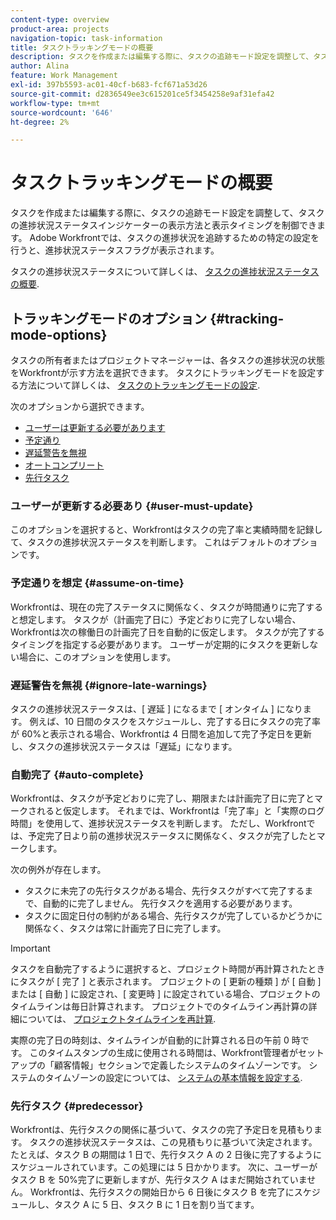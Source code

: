 ```yaml
---
content-type: overview
product-area: projects
navigation-topic: task-information
title: タスクトラッキングモードの概要
description: タスクを作成または編集する際に、タスクの追跡モード設定を調整して、タスクの進捗状況ステータスインジケーターの表示方法と表示タイミングを制御できます。 Adobe Workfrontでは、タスクの進捗状況を追跡するための特定の設定を行うと、進捗状況ステータスフラグが表示されます。
author: Alina
feature: Work Management
exl-id: 397b5593-ac01-40cf-b683-fcf671a53d26
source-git-commit: d2836549ee3c615201ce5f3454258e9af31efa42
workflow-type: tm+mt
source-wordcount: '646'
ht-degree: 2%

---
```


# タスクトラッキングモードの概要

<!-- Audited: 01/2024 -->

タスクを作成または編集する際に、タスクの追跡モード設定を調整して、タスクの進捗状況ステータスインジケーターの表示方法と表示タイミングを制御できます。 Adobe Workfrontでは、タスクの進捗状況を追跡するための特定の設定を行うと、進捗状況ステータスフラグが表示されます。

タスクの進捗状況ステータスについて詳しくは、 [タスクの進捗状況ステータスの概要](../../../manage-work/tasks/task-information/task-progress-status.md).

<!--
<div data-mc-conditions="QuicksilverOrClassic.Draft mode">
<h2>Set Tracking Mode for tasks</h2>
<p>(NOTE: drafted, because we created a new article and linked it below. Left this article as a "Overview" article only.) </p>
<p>To set the tracking mode:</p>
<ol>
<li value="1">Go to the task you want to set the tracking mode for.</li>
<li value="2"> <p data-mc-conditions="QuicksilverOrClassic.Quicksilver">Click the <strong>More</strong> icon <img src="assets/qs-more-icon-on-an-object.png">next to the name of the task, then click&nbsp;<strong>Edit</strong>.</p> <p>The Edit Task dialog box opens. </p> </li>
<li value="3"> <p>In the&nbsp;<strong>Settings</strong> section, use the&nbsp;<strong>Tracking Mode</strong> drop-down menu to select the Tracking Mode for the task.</p> <p>For more information about the tracking mode options, see the <a href="#tracking-mode-options" class="MCXref xref" xrefformat="{para}">Tracking Mode options</a> section in this article. </p> </li>
<li value="4">Click&nbsp;<strong>Save Changes.</strong></li>
</ol>
</div>
-->

## トラッキングモードのオプション {#tracking-mode-options}

タスクの所有者またはプロジェクトマネージャーは、各タスクの進捗状況の状態をWorkfrontが示す方法を選択できます。 タスクにトラッキングモードを設定する方法について詳しくは、 [タスクのトラッキングモードの設定](../../../manage-work/tasks/task-information/set-tracking-mode-for-tasks.md).

次のオプションから選択できます。

* [ユーザーは更新する必要があります](#user-must-update)
* [予定通り](#assume-on-time)
* [遅延警告を無視](#ignore-late-warnings)
* [オートコンプリート](#auto-complete)
* [先行タスク](#predecessor)

### ユーザーが更新する必要あり {#user-must-update}

このオプションを選択すると、Workfrontはタスクの完了率と実績時間を記録して、タスクの進捗状況ステータスを判断します。 これはデフォルトのオプションです。

### 予定通りを想定 {#assume-on-time}

Workfrontは、現在の完了ステータスに関係なく、タスクが時間通りに完了すると想定します。 タスクが（計画完了日に）予定どおりに完了しない場合、Workfrontは次の稼働日の計画完了日を自動的に仮定します。 タスクが完了するタイミングを指定する必要があります。 ユーザーが定期的にタスクを更新しない場合に、このオプションを使用します。

### 遅延警告を無視 {#ignore-late-warnings}

タスクの進捗状況ステータスは、[ 遅延 ] になるまで [ オンタイム ] になります。 例えば、10 日間のタスクをスケジュールし、完了する日にタスクの完了率が 60%と表示される場合、Workfrontは 4 日間を追加して完了予定日を更新し、タスクの進捗状況ステータスは「遅延」になります。

### 自動完了 {#auto-complete}

Workfrontは、タスクが予定どおりに完了し、期限または計画完了日に完了とマークされると仮定します。 それまでは、Workfrontは「完了率」と「実際のログ時間」を使用して、進捗状況ステータスを判断します。 ただし、Workfrontでは、予定完了日より前の進捗状況ステータスに関係なく、タスクが完了したとマークします。

次の例外が存在します。

* タスクに未完了の先行タスクがある場合、先行タスクがすべて完了するまで、自動的に完了しません。 先行タスクを適用する必要があります。
* タスクに固定日付の制約がある場合、先行タスクが完了しているかどうかに関係なく、タスクは常に計画完了日に完了します。

>[!IMPORTANT]
>
>タスクを自動完了するように選択すると、プロジェクト時間が再計算されたときにタスクが [ 完了 ] と表示されます。 プロジェクトの [ 更新の種類 ] が [ 自動 ] または [ 自動 ] に設定され、[ 変更時 ] に設定されている場合、プロジェクトのタイムラインは毎日計算されます。 プロジェクトでのタイムライン再計算の詳細については、 [プロジェクトタイムラインを再計算](../../../manage-work/projects/manage-projects/recalculate-project-timeline.md).
>
>実際の完了日の時刻は、タイムラインが自動的に計算される日の午前 0 時です。 このタイムスタンプの生成に使用される時間は、Workfront管理者がセットアップの「顧客情報」セクションで定義したシステムのタイムゾーンです。 システムのタイムゾーンの設定については、 [システムの基本情報を設定する](../../../administration-and-setup/get-started-wf-administration/configure-basic-info.md).

### 先行タスク {#predecessor}

Workfrontは、先行タスクの関係に基づいて、タスクの完了予定日を見積もります。 タスクの進捗状況ステータスは、この見積もりに基づいて決定されます。 たとえば、タスク B の期間は 1 日で、先行タスク A の 2 日後に完了するようにスケジュールされています。この処理には 5 日かかります。 次に、ユーザーがタスク B を 50%完了に更新しますが、先行タスク A はまだ開始されていません。 Workfrontは、先行タスクの開始日から 6 日後にタスク B を完了にスケジュールし、タスク A に 5 日、タスク B に 1 日を割り当てます。
